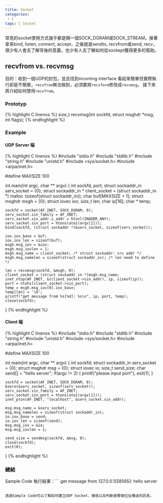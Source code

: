 ```yaml
---
title: Socket
categories:
 - C
tags: C Socket
---
```

常見的socket使用方式幾乎都是開一個SOCK_DGRAM或SOCK_STREAM，接著拿來bind, listen, connect, accept，之後就是sendto, recvfrom或send, recv，很少有人會去了解背後的意義，也少有人去了解如何從sockept獲得更多的幫助。


## recvfrom vs. recvmsg
目的：收到一個UDP的封包，並且找到incoming interface
看起來簡單但實際執行卻是不簡單，`recvfrom`無法做到，必須要將`recvform`修改成`recvmsg`。
接下來將介紹如何使用`recvfrom`。

### Prototyp
{% highlight C linenos %}
size_t recvmsg(int sockfd, struct msghdr *msg, int flags);
{% endhighlight %}

### Example
#### UDP Server 端
{% highlight C linenos %}
#include "stdio.h"
#include "stdlib.h"
#include "string.h"
#include "unistd.h"
#include <sys/socket.h>
#include <arpa/inet.h>

#define MAXSIZE 100

int main(int argc, char ** argv)
{
    int sockfd, port;
    struct sockaddr_in serv_socket = {0};
    struct sockaddr_in  * client_socket = (struct sockaddr_in *) malloc (sizeof(struct sockaddr_in));
    char buf[MAXSIZE + 1];
    struct msghdr msgh = {0};
    struct iovec iov;
    size_t len;
    char ip[16];
    char * temp;

    sockfd = socket(AF_INET, SOCK_DGRAM, 0);
    serv_socket.sin_family = AF_INET;
    serv_socket.sin_addr.s_addr = htonl(INADDR_ANY);
    serv_socket.sin_port = htons(atoi(argv[1]));
    bind(sockfd, (struct sockaddr *)&serv_socket, sizeof(serv_socket));

    iov.iov_base = buf;
    iov.iov_len = sizeof(buf);
    msgh.msg_iov = &iov;
    msgh.msg_iovlen = 1;
    msgh.msg_name = client_socket; /* struct sockaddr: src addr */
    msgh.msg_namelen = sizeof(struct sockaddr_in); /* len need to define */

    len = recvmsg(sockfd, &msgh, 0);
    client_socket = (struct sockaddr_in *)msgh.msg_name;
    inet_ntop(AF_INET, &(client_socket->sin_addr), ip, sizeof(ip));
    port = ntohs(client_socket->sin_port);
    temp = msgh.msg_iov[0].iov_base;
    temp[len] = '\0';
    printf("get message from %s[%d]: %s\n", ip, port, temp);
    close(sockfd);
}
{% endhighlight %}
#### Client 端
{% highlight C linenos %}
#include "stdio.h"
#include "stdlib.h"
#include "string.h"
#include "unistd.h"
#include <sys/socket.h>
#include <arpa/inet.h>

#define MAXSIZE 100

int main(int argc, char ** argv) 
{
    int sockfd;
    struct sockaddr_in serv_socket = {0};
    struct msghdr msg = {0};
    struct iovec io;
    size_t send_size;
    char send[] = "hello server";
    if(argc != 2) {
        printf("please input port");
        exit(1);
    }

    sockfd = socket(AF_INET, SOCK_DGRAM, 0);
    bzero(&serv_socket, sizeof(serv_socket));
    serv_socket.sin_family = AF_INET;
    serv_socket.sin_port = htons(atoi(argv[1]));
    inet_pton(AF_INET, "localhost", &serv_socket.sin_addr);

    msg.msg_name = &serv_socket;
    msg.msg_namelen = sizeof(struct sockaddr_in);
    io.iov_base = send;
    io.iov_len = sizeof(send);
    msg.msg_iov = &io;
    msg.msg_iovlen = 1;

    send_size = sendmsg(sockfd, &msg, 0);
    close(sockfd);
    exit(0);
}
{% endhighlight %}
### 總結

Sample Code 執行結果：```
get message from 127.0.0.1[58565]: hello server
```

透過Sample Code可以了解如何建立UDP Socket、接收以及判斷是哪個位址傳送的訊息。
